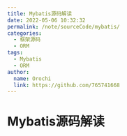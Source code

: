 ```yaml
---
title: Mybatis源码解读
date: 2022-05-06 10:32:32
permalink: /note/sourceCode/mybatis/
categories:
  - 框架源码
  - ORM
tags:
  - Mybatis
  - ORM
author: 
  name: Orochi
  link: https://github.com/765741668
---
```

# Mybatis源码解读
